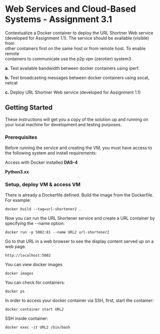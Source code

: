 # Web Services and Cloud-Based Systems - Assignment 3.1

Contextualize a Docker container to deploy the URL Shortner Web	service	
(developed for	Assignment	1.1). The service should be	available (visible) from	
other containers first on the same host	or from	remote host. To	enable remote	
containers to communicate use the p2p vpn (zerotier) system3 .

**a.** Test	available bandwidth between	docker containers using iperf.

**b.** Test broadcasting messages between docker containers	using socat,	
netcat

**c.** Deploy URL Shortner Web	service	(developed for Assignment 1.1)

## Getting Started

These instructions will get you a copy of the solution up and running on your local machine for development and testing purposes. 

### Prerequisites

Before running the service and creating the VM, you must have access to the following system and install 
requirements:

Access with Docker installed **DAS-4**


**Python3.xx**

### Setup, deploy VM & access VM

There is already a Dockerfile defined. Build the image from the Dockerfile. For example:

```
docker build --tag=url-shortener2 .
```

Now you can run the URL Shortener service and create a URL container by specifying the --name option:
```
docker run -p 5002:81 --name URL2 url-shortener2
```

Go to that URL in a web browser to see the display content served up on a web page.
```
http://localhost:5002
```

You can view docker images
```
docker images
```

You can check for containers:
```
docker ps
```

In order to access your docker container via SSH, first, start the container:
```
docker container start URL2
```

SSH inside container:
```
docker exec -it URL2 /bin/bash
```
